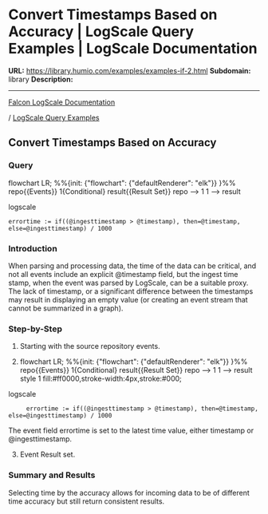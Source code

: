 # Convert Timestamps Based on Accuracy | LogScale Query Examples | LogScale Documentation

**URL:** https://library.humio.com/examples/examples-if-2.html
**Subdomain:** library
**Description:** 

---

[Falcon LogScale Documentation](https://library.humio.com)

/ [LogScale Query Examples](examples.html)

## Convert Timestamps Based on Accuracy

### Query

flowchart LR; %%{init: {"flowchart": {"defaultRenderer": "elk"}} }%% repo{{Events}} 1{Conditional} result{{Result Set}} repo --> 1 1 --> result

logscale
    
    
    errortime := if((@ingesttimestamp > @timestamp), then=@timestamp, else=@ingesttimestamp) / 1000

### Introduction

When parsing and processing data, the time of the data can be critical, and not all events include an explicit @timestamp field, but the ingest time stamp, when the event was parsed by LogScale, can be a suitable proxy. The lack of timestamp, or a significant difference between the timestamps may result in displaying an empty value (or creating an event stream that cannot be summarized in a graph). 

### Step-by-Step

  1. Starting with the source repository events.

  2. flowchart LR; %%{init: {"flowchart": {"defaultRenderer": "elk"}} }%% repo{{Events}} 1{Conditional} result{{Result Set}} repo --> 1 1 --> result style 1 fill:#ff0000,stroke-width:4px,stroke:#000;

logscale
         
         errortime := if((@ingesttimestamp > @timestamp), then=@timestamp, else=@ingesttimestamp) / 1000

The event field errortime is set to the latest time value, either timestamp or @ingesttimestamp. 

  3. Event Result set.




### Summary and Results

Selecting time by the accuracy allows for incoming data to be of different time accuracy but still return consistent results.
